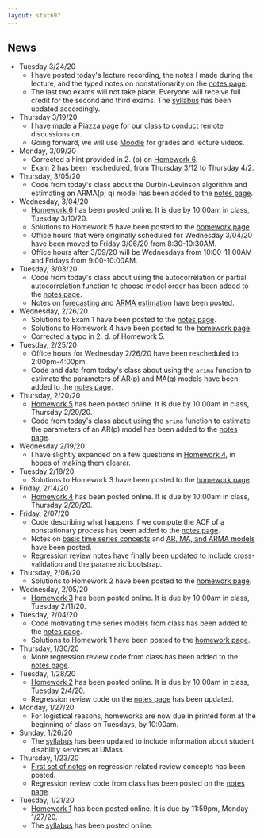 ```yaml
---
layout: stat697
---
```


News
-------
* Tuesday 3/24/20
  - I have posted today's lecture recording, the notes I made during the lecture, and the typed notes on nonstationarity on the [notes page](https://maryclare.github.io/stat697/notes).
  - The last two exams will not take place. Everyone will receive full credit for the second and third exams. The [syllabus](https://maryclare.github.io/stat697/content/syllabus_697_spring2020.pdf) has been updated accordingly.
* Thursday 3/19/20
  - I have made a [Piazza page](https://piazza.com/umass/spring2020/stat697/home) for our class to conduct remote discussions on.
  - Going forward, we will use [Moodle](https://moodle.umass.edu) for grades and lecture videos.
* Monday, 3/09/20
  - Corrected a hint provided in 2. (b) on [Homework 6](https://maryclare.github.io/stat697/content/homework/hw_6.pdf).
  - Exam 2 has been rescheduled, from Thursday 3/12 to Thursday 4/2.
* Thursday, 3/05/20
  - Code from today's class about the Durbin-Levinson algorithm and estimating an ARMA(p, q) model has been added to the  [notes page](https://maryclare.github.io/stat697/notes).
* Wednesday, 3/04/20
  - [Homework 6](https://maryclare.github.io/stat697/content/homework/hw_6.pdf) has been posted online. It is due by 10:00am in class, Tuesday 3/10/20.
  - Solutions to Homework 5 have been posted to the [homework page](https://maryclare.github.io/stat697/homework).
  - Office hours that were originally scheduled for Wednesday 3/04/20 have been moved to Friday 3/06/20 from 8:30-10:30AM.
  - Office hours after 3/09/20 will be Wednesdays from 10:00-11:00AM and Fridays from 9:00-10:00AM.
* Tuesday, 3/03/20
  - Code from today's class about using the autocorrelation or partial autocorrelation function to choose model order has been added to the  [notes page](https://maryclare.github.io/stat697/notes).
  - Notes on [forecasting](https://maryclare.github.io/stat697/content/notes/notes_4.pdf) and [ARMA estimation](https://maryclare.github.io/stat697/content/notes/notes_5.pdf) have been posted.
* Wednesday, 2/26/20
  - Solutions to Exam 1 have been posted to the [notes page](https://maryclare.github.io/stat697/notes).
  - Solutions to Homework 4 have been posted to the [homework page](https://maryclare.github.io/stat697/homework).
  - Corrected a typo in 2. d. of Homework 5.
* Tuesday, 2/25/20
  - Office hours for Wednesday 2/26/20 have been rescheduled to 2:00pm-4:00pm.
  - Code and data from today's class about using the `arima` function to estimate the parameters of AR(p) and MA(q) models have been added to the  [notes page](https://maryclare.github.io/stat697/notes).
* Thursday, 2/20/20
  - [Homework 5](https://maryclare.github.io/stat697/content/homework/hw_5.pdf) has been posted online. It is due by 10:00am in class, Thursday 2/20/20.
  - Code from today's class about using the `arima` function to estimate the parameters of an AR(p) model has been added to the  [notes page](https://maryclare.github.io/stat697/notes).
* Wednesday 2/19/20
  - I have slightly expanded on a few questions in [Homework 4](https://maryclare.github.io/stat697/content/homework/hw_4.pdf), in hopes of making them clearer.
* Tuesday 2/18/20
  - Solutions to Homework 3 have been posted to the [homework page](https://maryclare.github.io/stat697/homework).
* Friday, 2/14/20
  - [Homework 4](https://maryclare.github.io/stat697/content/homework/hw_4.pdf) has been posted online. It is due by 10:00am in class, Thursday 2/20/20.
* Friday, 2/07/20
    - Code describing what happens if we compute the ACF of a nonstationary process has been added to the  [notes page](https://maryclare.github.io/stat697/notes).
    - Notes on [basic time series concepts](https://maryclare.github.io/stat697/content/notes/notes_2.pdf) and [AR, MA, and ARMA models](https://maryclare.github.io/stat697/content/notes/notes_3.pdf) have been posted.
    - [Regression review](https://maryclare.github.io/stat697/content/notes/notes_1.pdf) notes have finally been updated to include cross-validation and the parametric bootstrap.
* Thursday, 2/06/20
  - Solutions to Homework 2 have been posted to the [homework page](https://maryclare.github.io/stat697/homework).
* Wednesday, 2/05/20
  - [Homework 3](https://maryclare.github.io/stat697/content/homework/hw_3.pdf) has been posted online. It is due by 10:00am in class, Tuesday 2/11/20.
* Tuesday, 2/04/20
  - Code motivating time series models from class has been added to the [notes page](https://maryclare.github.io/stat697/notes).
  - Solutions to Homework 1 have been posted to the [homework page](https://maryclare.github.io/stat697/homework).
* Thursday, 1/30/20
  - More regression review code from class has been added to the [notes page](https://maryclare.github.io/stat697/notes).
* Tuesday, 1/28/20
  - [Homework 2](https://maryclare.github.io/stat697/content/homework/hw_2.pdf) has been posted online. It is due by 10:00am in class, Tuesday 2/4/20.
  - Regression review code on the [notes page](https://maryclare.github.io/stat697/notes) has been updated.
* Monday, 1/27/20
  - For logistical reasons, homeworks are now due in printed form at the beginning of class on Tuesdays, by 10:00am.
* Sunday, 1/26/20
  - The [syllabus](https://maryclare.github.io/stat697/content/syllabus_697_spring2020.pdf) has been updated to include information about student disability services at UMass.
* Thursday, 1/23/20
    - [First set of notes](https://maryclare.github.io/stat697/content/notes/notes_1.pdf) on regression related review concepts has been posted. 
    - Regression review code from class has been posted on the [notes page](https://maryclare.github.io/stat697/notes).
* Tuesday, 1/21/20
    - [Homework 1](https://maryclare.github.io/stat697/content/homework/hw_1.pdf) has been posted online. It is due by 11:59pm, Monday 1/27/20.
    - The [syllabus](https://maryclare.github.io/stat697/content/syllabus_697_spring2020.pdf) has been posted online.